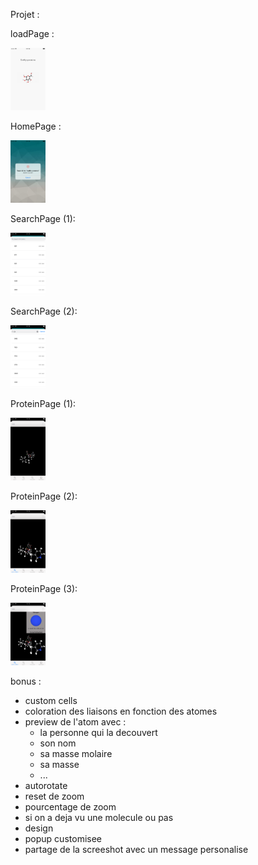 Projet :

loadPage :

<img src="img/1.png" height="100">

HomePage :

<img src="img/2.png" height="100">

SearchPage (1):

<img src="img/3.png" height="100">

SearchPage (2):

<img src="img/4.png" height="100">

ProteinPage (1):

<img src="img/5.png" height="100">

ProteinPage (2):

<img src="img/6.png" height="100">

ProteinPage (3):

<img src="img/7.png" height="100">

bonus :

- custom cells
- coloration des liaisons en fonction des atomes
- preview de l'atom avec :
	- la personne qui la decouvert
	- son nom
	- sa masse molaire
	- sa masse
	- ...
- autorotate
- reset de zoom
- pourcentage de zoom
- si on a deja vu une molecule ou pas
- design
- popup customisee
- partage de la screeshot avec un message personalise
